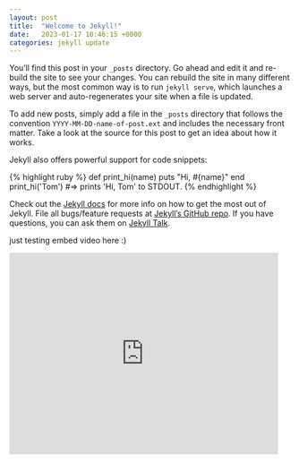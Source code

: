 ```yaml
---
layout: post
title:  "Welcome to Jekyll!"
date:   2023-01-17 10:46:15 +0000
categories: jekyll update
---
```

You’ll find this post in your `_posts` directory. Go ahead and edit it and re-build the site to see your changes. You can rebuild the site in many different ways, but the most common way is to run `jekyll serve`, which launches a web server and auto-regenerates your site when a file is updated.

To add new posts, simply add a file in the `_posts` directory that follows the convention `YYYY-MM-DD-name-of-post.ext` and includes the necessary front matter. Take a look at the source for this post to get an idea about how it works.

Jekyll also offers powerful support for code snippets:

{% highlight ruby %}
def print_hi(name)
  puts "Hi, #{name}"
end
print_hi('Tom')
#=> prints 'Hi, Tom' to STDOUT.
{% endhighlight %}

Check out the [Jekyll docs][jekyll-docs] for more info on how to get the most out of Jekyll. File all bugs/feature requests at [Jekyll’s GitHub repo][jekyll-gh]. If you have questions, you can ask them on [Jekyll Talk][jekyll-talk].

just testing embed video here :)

<div style="position: relative; width: 480px; height: 360px;">
<iframe src="https://www.loom.com/embed/00158a7e6e624975a78a871e8b5b6cc2" frameborder="0" webkitallowfullscreen="" mozallowfullscreen="" allowfullscreen="" style="position: absolute; top: 0; left: 0; width: 100%; height: 100%;"></iframe></div>


[jekyll-docs]: https://jekyllrb.com/docs/home
[jekyll-gh]:   https://github.com/jekyll/jekyll
[jekyll-talk]: https://talk.jekyllrb.com/
